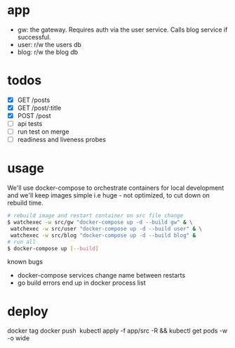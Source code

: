 # app
- gw: the gateway. Requires auth via the user service. Calls blog service if successful.
- user: r/w the users db
- blog: r/w the blog db

# todos
- [x] GET /posts
- [x] GET /post/:title
- [x] POST /post
- [ ] api tests
- [ ] run test on merge
- [ ] readiness and liveness probes

# usage
We'll use docker-compose to orchestrate containers for local development and we'll keep images simple i.e huge - not optimized, to cut down on rebuild time.

```bash
# rebuild image and restart container on src file change
$ watchexec -w src/gw "docker-compose up -d --build gw" & \
 watchexec -w src/user "docker-compose up -d --build user" & \
 watchexec -w src/blog "docker-compose up -d --build blog" &
# run all
$ docker-compose up [--build]
```

known bugs
- docker-compose services change name between restarts
- go build errors end up in docker process list

# deploy
docker tag <latest> <tag>
docker push <img>
kubectl apply -f app/src -R && kubectl get pods -w -o wide
